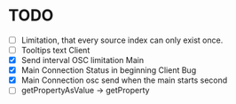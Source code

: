 # TODO

- [ ] Limitation, that every source index can only exist once.
- [ ] Tooltips text Client
- [x] Send interval OSC limitation Main
- [x] Main Connection Status in beginning Client Bug
- [x] Main Connection osc send when the main starts second
- [ ] getPropertyAsValue -> getProperty